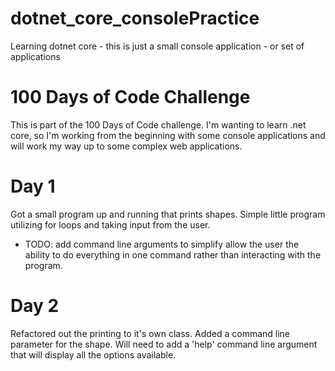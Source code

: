 # dotnet_core_consolePractice
Learning dotnet core - this is just a small console application - or set of applications

# 100 Days of Code Challenge
This is part of the 100 Days of Code challenge.  I'm wanting to learn .net core, so I'm working from the 
beginning with some console applications and will work my way up to some complex web applications.

# Day 1
Got a small program up and running that prints shapes.  Simple little program utilizing for loops and taking input from the user.
- TODO: add command line arguments to simplify allow the user the ability to do everything in one command rather than interacting
with the program.

# Day 2
Refactored out the printing to it's own class.  Added a command line parameter for the shape.  Will need to add a 'help' command
line argument that will display all the options available.
